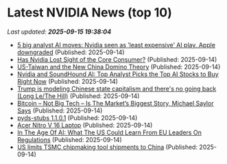 # Latest NVIDIA News (top 10)
_Last updated: **2025-09-15 19:38:04**_

- [5 big analyst AI moves: Nvidia seen as ’least expensive’ AI play, Apple downgraded](https://biztoc.com/x/b1dc11bd611ec059) (Published: 2025-09-14)
- [Has Nvidia Lost Sight of the Core Consumer?](https://finance.yahoo.com/news/nvidia-lost-sight-core-consumer-185126232.html) (Published: 2025-09-14)
- [US-Taiwan and the New China Domino Theory](https://www.thegatewaypundit.com/2025/09/us-taiwan-new-china-domino-theory/) (Published: 2025-09-14)
- [Nvidia and SoundHound AI: Top Analyst Picks the Top AI Stocks to Buy Right Now](https://biztoc.com/x/4000ba9a66b1ba43) (Published: 2025-09-14)
- [Trump is modeling Chinese state capitalism and there's no going back (Long Le/The Hill)](https://www.memeorandum.com/250914/p45) (Published: 2025-09-14)
- [Bitcoin – Not Big Tech – Is The Market’s Biggest Story, Michael Saylor Says](https://bitcoinist.com/bitcoin-not-big-tech-is-the-markets-biggest-story-michael-saylor-says/) (Published: 2025-09-14)
- [pyds-stubs 1.1.0.1](https://pypi.org/project/pyds-stubs/1.1.0.1/) (Published: 2025-09-14)
- [Acer Nitro V 16 Laptop](https://thegadgetflow.com/?p=701299) (Published: 2025-09-14)
- [In The Age Of AI: What The US Could Learn From EU Leaders On Regulations](https://www.forbes.com/sites/daviddoty/2025/09/14/in-the-age-of-ai-what-the-us-could-learn-from-eu-leaders-on-regulations/) (Published: 2025-09-14)
- [US limits TSMC chipmaking tool shipments to China](https://www.spacedaily.com/reports/US_limits_TSMC_chipmaking_tool_shipments_to_China_999.html) (Published: 2025-09-14)
